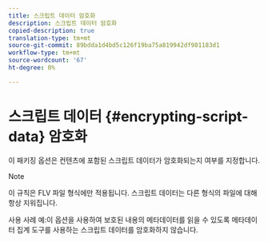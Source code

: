 ```yaml
---
title: 스크립트 데이터 암호화
description: 스크립트 데이터 암호화
copied-description: true
translation-type: tm+mt
source-git-commit: 89bdda1d4bd5c126f19ba75a819942df901183d1
workflow-type: tm+mt
source-wordcount: '67'
ht-degree: 0%

---
```



# 스크립트 데이터 {#encrypting-script-data} 암호화

이 패키징 옵션은 컨텐츠에 포함된 스크립트 데이터가 암호화되는지 여부를 지정합니다.

>[!NOTE]
>
>이 규칙은 FLV 파일 형식에만 적용됩니다. 스크립트 데이터는 다른 형식의 파일에 대해 항상 지워집니다.

사용 사례 예:이 옵션을 사용하여 보호된 내용의 메타데이터를 읽을 수 있도록 메타데이터 집계 도구를 사용하는 스크립트 데이터를 암호화하지 않습니다.
